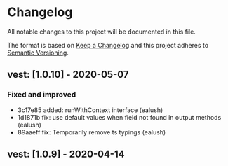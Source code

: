# Changelog

All notable changes to this project will be documented in this file.

The format is based on [Keep a Changelog](http://keepachangelog.com/en/1.0.0/) and this project adheres to [Semantic Versioning](http://semver.org/spec/v2.0.0.html).

## vest: [1.0.10] - 2020-05-07

### Fixed and improved
- 3c17e85 added: runWithContext interface (ealush)
- 1d1871b fix: use default values when field not found in output methods (ealush)
- 89aaeff fix: Temporarily remove ts typings (ealush)

## vest: [1.0.9] - 2020-04-14

